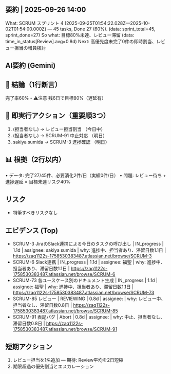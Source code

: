 ## 要約 | 2025-09-26 14:00
What: SCRUM スプリント 4 (2025-09-25T01:54:22.028Z—2025-10-02T01:54:00.000Z) — 45 tasks, Done 27 (60%). (data: sprint_total=45, sprint_done=27)
So what: 目標80%未達、レビュー滞留 (data: time_in_status[Review].avg=0.8d)
Next: 高優先度未完了0件の即時割当、レビュー担当の増員検討

## AI要約 (Gemini)

## 🎯 結論（1行断言）
完了率60% - ⚠️注意 残6日で目標80%（遅延有）

## 🚨 即実行アクション（重要順3つ）
1. (担当者なし) → レビュー担当割当 （今日中）
2. (担当者なし) → SCRUM-91 中止対応 （明日）
3. sakiya sumida → SCRUM-3 進捗確認 （明日）

## 📊 根拠（2行以内）
• データ: 完了27/45件、必要消化2件/日（実績0件/日）
• 問題: レビュー待ち + 進捗遅延 = 目標未達リスク40%

## リスク
- 特筆すべきリスクなし

## エビデンス (Top)
- SCRUM-3 JiraのSlack連携による今日のタスクの呼び出し | IN_progress | 1.1d | assignee: sakiya sumida | why: 進捗中、担当者あり、滞留日数1.1日 | https://zaq1122s-1758530383487.atlassian.net/browse/SCRUM-3
- SCRUM-6 Slack連携 | IN_progress | 1.1d | assignee: 福聖 | why: 進捗中、担当者あり、滞留日数1.1日 | https://zaq1122s-1758530383487.atlassian.net/browse/SCRUM-6
- SCRUM-73 各ユースケース別のドキュメント生成 | IN_progress | 1.1d | assignee: 福聖 | why: 進捗中、担当者あり、滞留日数1.1日 | https://zaq1122s-1758530383487.atlassian.net/browse/SCRUM-73
- SCRUM-85 レビュー | REVIEWING | 0.8d | assignee:  | why: レビュー中、担当者なし、滞留日数0.8日 | https://zaq1122s-1758530383487.atlassian.net/browse/SCRUM-85
- SCRUM-91 表記バグ | Abort | 0.8d | assignee:  | why: 中止、担当者なし、滞留日数0.8日 | https://zaq1122s-1758530383487.atlassian.net/browse/SCRUM-91

## 短期アクション
1) レビュー担当を1名追加 — 期待: Review平均を2日短縮
2) 期限超過の優先割当とエスカレーション
